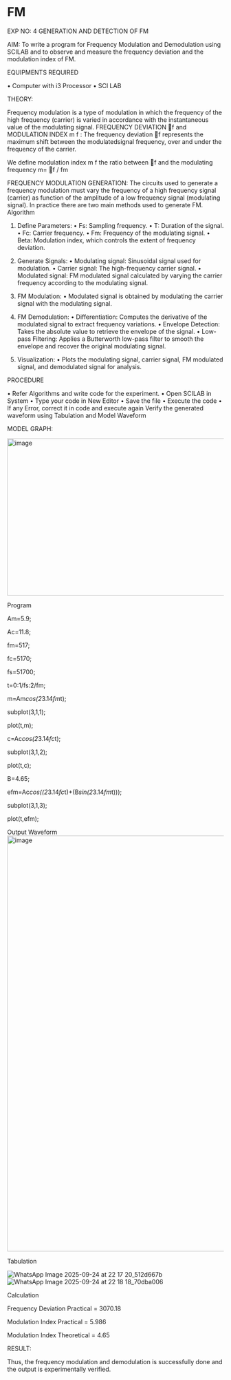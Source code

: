 # FM

EXP NO: 4	GENERATION AND DETECTION OF FM


AIM:
To write a program for Frequency Modulation and Demodulation using SCILAB and to observe and measure the frequency deviation and the modulation index of FM.


EQUIPMENTS REQUIRED

•	Computer with i3 Processor
•	SCI LAB

THEORY:

Frequency modulation is a type of modulation in which the frequency of the high frequency (carrier) is varied in accordance with the instantaneous value of the modulating signal.
FREQUENCY DEVIATION f and MODULATION INDEX m f :
The frequency deviation f represents the maximum shift between the  modulatedsignal
frequency, over and under the frequency of the carrier.

We define modulation index m f the ratio between f and the modulating frequency
m= f / fm


FREQUENCY MODULATION GENERATION:
The circuits used to generate a frequency modulation must vary the frequency of a high frequency signal (carrier) as function of the amplitude of a low frequency signal (modulating signal). In practice there are two main methods used to generate FM.
Algorithm
1.	Define Parameters:
•	Fs: Sampling frequency.
•	T: Duration of the signal.
•	Fc: Carrier frequency.
•	Fm: Frequency of the modulating signal.
•	Beta: Modulation index, which controls the extent of frequency deviation.
2.	Generate Signals:
•	Modulating signal: Sinusoidal signal used for modulation.
•	Carrier signal: The high-frequency carrier signal.
•	Modulated signal: FM modulated signal calculated by varying the carrier frequency according to the modulating signal.
3.	FM Modulation:
•	Modulated signal is obtained by modulating the carrier signal with the modulating signal.
 
4.	FM Demodulation:
•	Differentiation: Computes the derivative of the modulated signal to extract frequency variations.
•	Envelope Detection: Takes the absolute value to retrieve the envelope of the signal.
•	Low-pass Filtering: Applies a Butterworth low-pass filter to smooth the envelope and recover the original modulating signal.
5.	Visualization:
•	Plots the modulating signal, carrier signal, FM modulated signal, and demodulated signal for analysis.



PROCEDURE


•	Refer Algorithms and write code for the experiment.
•	Open SCILAB in System
•	Type your code in New Editor
•	Save the file
•	Execute the code
•	If any Error, correct it in code and execute again
Verify the generated waveform using Tabulation and Model Waveform

MODEL GRAPH:

<img width="512" height="365" alt="image" src="https://github.com/user-attachments/assets/acd787bd-5281-4f1b-802f-1aa39fac9189" />


Program

Am=5.9;

Ac=11.8;

fm=517;

fc=5170;

fs=51700;

t=0:1/fs:2/fm;

m=Am*cos(2*3.14*fm*t);

subplot(3,1,1);

plot(t,m);

c=Ac*cos(2*3.14*fc*t);

subplot(3,1,2);

plot(t,c);

B=4.65;

efm=Ac*cos((2*3.14*fc*t)+(B*sin(2*3.14*fm*t)));

subplot(3,1,3);

plot(t,efm);



Output Waveform
<img width="1553" height="966" alt="image" src="https://github.com/user-attachments/assets/bae1313e-7797-4eda-b6e8-c86b3267760d" />




Tabulation

![WhatsApp Image 2025-09-24 at 22 17 20_512d667b](https://github.com/user-attachments/assets/f6ee1aec-051c-4055-a7b6-e31fad2b9892)
![WhatsApp Image 2025-09-24 at 22 18 18_70dba006](https://github.com/user-attachments/assets/eb4cda86-c1cf-4bfc-b138-6f3b233dbf90)




Calculation



Frequency Deviation Practical = 3070.18

Modulation Index Practical	= 5.986

Modulation Index Theoretical	= 4.65



RESULT:

Thus, the frequency modulation and demodulation is successfully done and the output is experimentally verified.



